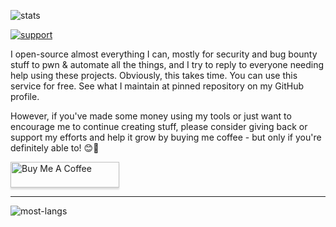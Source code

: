 ![stats](https://github-readme-stats.vercel.app/api?username=dwisiswant0&show_icons=true&hide_title=true&count_private=true&theme=radical)

[![support](https://img.shields.io/badge/$-support-ff69b4.svg?style=flat)](https://paypal.me/dw1s)

I open-source almost everything I can, mostly for security and bug bounty stuff to pwn & automate all the things, and I try to reply to everyone needing help using these projects. Obviously, this takes time. You can use this service for free. See what I maintain at pinned repository on my GitHub profile.

However, if you've made some money using my tools or just want to encourage me to continue creating stuff, please consider giving back or support my efforts and help it grow by buying me coffee  - but only if you're definitely able to! 😊🎉

<a href="https://www.buymeacoffee.com/dw1" target="_blank"><img src="https://www.buymeacoffee.com/assets/img/custom_images/orange_img.png" alt="Buy Me A Coffee" style="height: 41px !important;width: 174px !important;box-shadow: 0px 3px 2px 0px rgba(190, 190, 190, 0.5) !important;-webkit-box-shadow: 0px 3px 2px 0px rgba(190, 190, 190, 0.5) !important;" ></a>

---

![most-langs](https://github-readme-stats.vercel.app/api/top-langs/?username=dwisiswant0&hide=javascript,html&theme=radical&layout=compact)

<!--
**dwisiswant0/dwisiswant0** is a ✨ _special_ ✨ repository because its `README.md` (this file) appears on your GitHub profile.

Here are some ideas to get you started:

- 🔭 I’m currently working on ...
- 🌱 I’m currently learning ...
- 👯 I’m looking to collaborate on ...
- 🤔 I’m looking for help with ...
- 💬 Ask me about ...
- 📫 How to reach me: ...
- 😄 Pronouns: ...
- ⚡ Fun fact: ...
-->

